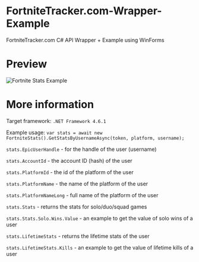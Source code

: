 # FortniteTracker.com-Wrapper-Example
FortniteTracker.com C# API Wrapper + Example using WinForms

# Preview
![Fortnite Stats Example](https://i.imgur.com/laSjMVJ.png)

# More information
Target framework: `.NET Framework 4.6.1`

Example usage:
`var stats = await new FortniteStats().GetStatsByUsernameAsync(token, platform, username);`

`stats.EpicUserHandle` - for the handle of the user (username)

`stats.AccountId` - the account ID (hash) of the user

`stats.PlatformId` - the id of the platform of the user

`stats.PlatformName` - the name of the platform of the user

`stats.PlatformNameLong` - full name of the platform of the user

`stats.Stats` - returns the stats for solo/duo/squad games

`stats.Stats.Solo.Wins.Value` - an example to get the value of solo wins of a user

`stats.LifetimeStats` - returns the lifetime stats of the user

`stats.LifetimeStats.Kills` - an example to get the value of lifetime kills of a user

